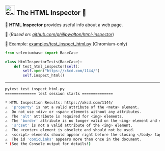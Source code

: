 <!-- SeleniumBase Docs -->

## [<img src="https://seleniumbase.io/img/logo6.png" title="SeleniumBase" width="32">](https://github.com/seleniumbase/SeleniumBase/) The HTML Inspector 🔎

🔎 <b>HTML Inspector</b> provides useful info about a web page.

🔎 (<i>Based on: [github.com/philipwalton/html-inspector](https://github.com/philipwalton/html-inspector)</i>)

🔎 Example: [examples/test_inspect_html.py](https://github.com/seleniumbase/SeleniumBase/blob/master/examples/test_inspect_html.py) (Chromium-only)

```python
from seleniumbase import BaseCase

class HtmlInspectorTests(BaseCase):
    def test_html_inspector(self):
        self.open("https://xkcd.com/1144/")
        self.inspect_html()
```

--------

```bash
pytest test_inspect_html.py 
============== test session starts ==============

* HTML Inspection Results: https://xkcd.com/1144/
⚠️  'property' is not a valid attribute of the <meta> element.
⚠️  Do not use <div> or <span> elements without any attributes.
⚠️  The 'alt' attribute is required for <img> elements.
⚠️  The 'border' attribute is no longer valid on the <img> element and should not be used.
⚠️  'srcset' is not a valid attribute of the <img> element.
⚠️  The <center> element is obsolete and should not be used.
⚠️  <script> elements should appear right before the closing </body> tag for optimal performance.
⚠️  The id 'comicLinks' appears more than once in the document.
* (See the Console output for details!)
```
